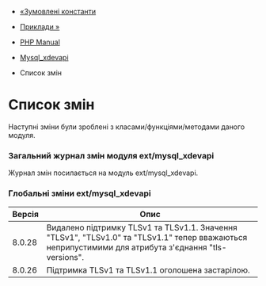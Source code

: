 - [«Зумовлені константи](mysql-xdevapi.constants.md)
- [Приклади »](mysql-xdevapi.examples.md)

- [PHP Manual](index.md)
- [Mysql_xdevapi](book.mysql-xdevapi.md)
-   Список змін

# Список змін

Наступні зміни були зроблені з класами/функціями/методами
даного модуля.

### Загальний журнал змін модуля ext/mysql_xdevapi

Журнал змін посилається на модуль ext/mysql_xdevapi.

### Глобальні зміни ext/mysql_xdevapi

| Версія | Опис                                                                                                                                                 |
|--------|------------------------------------------------------------------------------------------------------------------------------------------------------|
| 8.0.28 | Видалено підтримку TLSv1 та TLSv1.1. Значення "TLSv1", "TLSv1.0" та "TLSv1.1" тепер вважаються неприпустимими для атрибута з'єднання "tls-versions". |
| 8.0.26 | Підтримка TLSv1 та TLSv1.1 оголошена застарілою.                                                                                                     |
